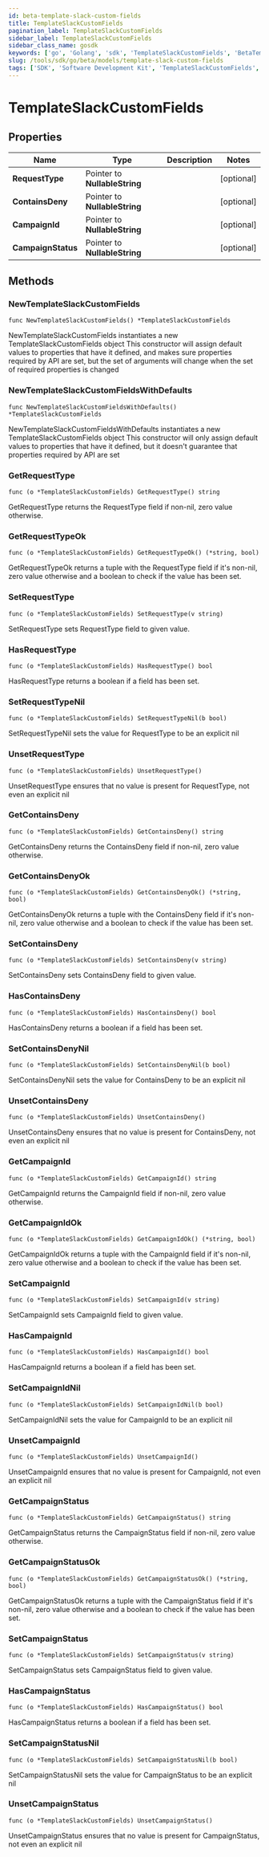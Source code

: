 ```yaml
---
id: beta-template-slack-custom-fields
title: TemplateSlackCustomFields
pagination_label: TemplateSlackCustomFields
sidebar_label: TemplateSlackCustomFields
sidebar_class_name: gosdk
keywords: ['go', 'Golang', 'sdk', 'TemplateSlackCustomFields', 'BetaTemplateSlackCustomFields'] 
slug: /tools/sdk/go/beta/models/template-slack-custom-fields
tags: ['SDK', 'Software Development Kit', 'TemplateSlackCustomFields', 'BetaTemplateSlackCustomFields']
---
```


# TemplateSlackCustomFields

## Properties

Name | Type | Description | Notes
------------ | ------------- | ------------- | -------------
**RequestType** | Pointer to **NullableString** |  | [optional] 
**ContainsDeny** | Pointer to **NullableString** |  | [optional] 
**CampaignId** | Pointer to **NullableString** |  | [optional] 
**CampaignStatus** | Pointer to **NullableString** |  | [optional] 

## Methods

### NewTemplateSlackCustomFields

`func NewTemplateSlackCustomFields() *TemplateSlackCustomFields`

NewTemplateSlackCustomFields instantiates a new TemplateSlackCustomFields object
This constructor will assign default values to properties that have it defined,
and makes sure properties required by API are set, but the set of arguments
will change when the set of required properties is changed

### NewTemplateSlackCustomFieldsWithDefaults

`func NewTemplateSlackCustomFieldsWithDefaults() *TemplateSlackCustomFields`

NewTemplateSlackCustomFieldsWithDefaults instantiates a new TemplateSlackCustomFields object
This constructor will only assign default values to properties that have it defined,
but it doesn't guarantee that properties required by API are set

### GetRequestType

`func (o *TemplateSlackCustomFields) GetRequestType() string`

GetRequestType returns the RequestType field if non-nil, zero value otherwise.

### GetRequestTypeOk

`func (o *TemplateSlackCustomFields) GetRequestTypeOk() (*string, bool)`

GetRequestTypeOk returns a tuple with the RequestType field if it's non-nil, zero value otherwise
and a boolean to check if the value has been set.

### SetRequestType

`func (o *TemplateSlackCustomFields) SetRequestType(v string)`

SetRequestType sets RequestType field to given value.

### HasRequestType

`func (o *TemplateSlackCustomFields) HasRequestType() bool`

HasRequestType returns a boolean if a field has been set.

### SetRequestTypeNil

`func (o *TemplateSlackCustomFields) SetRequestTypeNil(b bool)`

 SetRequestTypeNil sets the value for RequestType to be an explicit nil

### UnsetRequestType
`func (o *TemplateSlackCustomFields) UnsetRequestType()`

UnsetRequestType ensures that no value is present for RequestType, not even an explicit nil
### GetContainsDeny

`func (o *TemplateSlackCustomFields) GetContainsDeny() string`

GetContainsDeny returns the ContainsDeny field if non-nil, zero value otherwise.

### GetContainsDenyOk

`func (o *TemplateSlackCustomFields) GetContainsDenyOk() (*string, bool)`

GetContainsDenyOk returns a tuple with the ContainsDeny field if it's non-nil, zero value otherwise
and a boolean to check if the value has been set.

### SetContainsDeny

`func (o *TemplateSlackCustomFields) SetContainsDeny(v string)`

SetContainsDeny sets ContainsDeny field to given value.

### HasContainsDeny

`func (o *TemplateSlackCustomFields) HasContainsDeny() bool`

HasContainsDeny returns a boolean if a field has been set.

### SetContainsDenyNil

`func (o *TemplateSlackCustomFields) SetContainsDenyNil(b bool)`

 SetContainsDenyNil sets the value for ContainsDeny to be an explicit nil

### UnsetContainsDeny
`func (o *TemplateSlackCustomFields) UnsetContainsDeny()`

UnsetContainsDeny ensures that no value is present for ContainsDeny, not even an explicit nil
### GetCampaignId

`func (o *TemplateSlackCustomFields) GetCampaignId() string`

GetCampaignId returns the CampaignId field if non-nil, zero value otherwise.

### GetCampaignIdOk

`func (o *TemplateSlackCustomFields) GetCampaignIdOk() (*string, bool)`

GetCampaignIdOk returns a tuple with the CampaignId field if it's non-nil, zero value otherwise
and a boolean to check if the value has been set.

### SetCampaignId

`func (o *TemplateSlackCustomFields) SetCampaignId(v string)`

SetCampaignId sets CampaignId field to given value.

### HasCampaignId

`func (o *TemplateSlackCustomFields) HasCampaignId() bool`

HasCampaignId returns a boolean if a field has been set.

### SetCampaignIdNil

`func (o *TemplateSlackCustomFields) SetCampaignIdNil(b bool)`

 SetCampaignIdNil sets the value for CampaignId to be an explicit nil

### UnsetCampaignId
`func (o *TemplateSlackCustomFields) UnsetCampaignId()`

UnsetCampaignId ensures that no value is present for CampaignId, not even an explicit nil
### GetCampaignStatus

`func (o *TemplateSlackCustomFields) GetCampaignStatus() string`

GetCampaignStatus returns the CampaignStatus field if non-nil, zero value otherwise.

### GetCampaignStatusOk

`func (o *TemplateSlackCustomFields) GetCampaignStatusOk() (*string, bool)`

GetCampaignStatusOk returns a tuple with the CampaignStatus field if it's non-nil, zero value otherwise
and a boolean to check if the value has been set.

### SetCampaignStatus

`func (o *TemplateSlackCustomFields) SetCampaignStatus(v string)`

SetCampaignStatus sets CampaignStatus field to given value.

### HasCampaignStatus

`func (o *TemplateSlackCustomFields) HasCampaignStatus() bool`

HasCampaignStatus returns a boolean if a field has been set.

### SetCampaignStatusNil

`func (o *TemplateSlackCustomFields) SetCampaignStatusNil(b bool)`

 SetCampaignStatusNil sets the value for CampaignStatus to be an explicit nil

### UnsetCampaignStatus
`func (o *TemplateSlackCustomFields) UnsetCampaignStatus()`

UnsetCampaignStatus ensures that no value is present for CampaignStatus, not even an explicit nil

